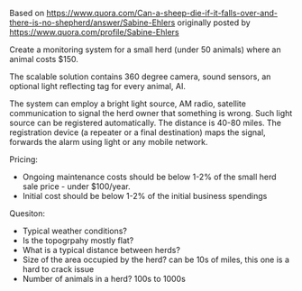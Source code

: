 Based on https://www.quora.com/Can-a-sheep-die-if-it-falls-over-and-there-is-no-shepherd/answer/Sabine-Ehlers
originally posted by https://www.quora.com/profile/Sabine-Ehlers

Create a monitoring system for a small herd (under 50 animals) where an animal costs $150.

The scalable solution contains 360 degree camera, sound sensors, an optional light reflecting tag for every animal, AI. 

The system can employ a bright light source, AM radio, satellite communication to signal the herd owner that 
something is wrong. Such light source can be registered automatically. The distance is 40-80 miles. 
The registration device (a repeater or a final destination) maps the signal, forwards the alarm using light 
or any mobile network. 

Pricing:

* Ongoing maintenance costs should be below 1-2% of the small herd sale price - under $100/year.
* Initial cost should be below 1-2% of the initial business spendings

Quesiton:

* Typical weather conditions?
* Is the topogrpahy mostly flat?
* What is a typical distance between herds?
* Size of the area  occupied by the herd? can be 10s of miles, this one is a hard to crack issue
* Number of animals in a herd? 100s to 1000s 
